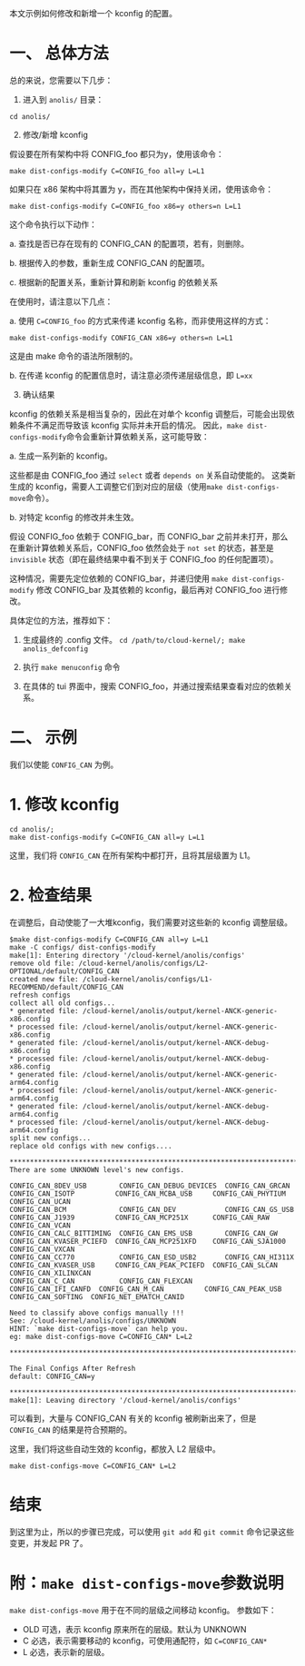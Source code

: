 本文示例如何修改和新增一个 kconfig 的配置。

# 一、 总体方法
总的来说，您需要以下几步：

1. 进入到 `anolis/` 目录：

`cd anolis/`

2. 修改/新增 kconfig

假设要在所有架构中将 CONFIG_foo 都只为y，使用该命令：

`make dist-configs-modify C=CONFIG_foo all=y L=L1`

如果只在 x86 架构中将其置为 y，而在其他架构中保持关闭，使用该命令：

`make dist-configs-modify C=CONFIG_foo x86=y others=n L=L1`

这个命令执行以下动作：

a. 查找是否已存在现有的 CONFIG_CAN 的配置项，若有，则删除。

b. 根据传入的参数，重新生成 CONFIG_CAN 的配置项。

c. 根据新的配置关系，重新计算和刷新 kconfig 的依赖关系

在使用时，请注意以下几点：

a. 使用 `C=CONFIG_foo` 的方式来传递 kconfig 名称，而非使用这样的方式：

`make dist-configs-modify CONFIG_CAN x86=y others=n L=L1`

这是由 make 命令的语法所限制的。

b. 在传递 kconfig 的配置信息时，请注意必须传递层级信息，即 `L=xx`

3. 确认结果

kconfig 的依赖关系是相当复杂的，因此在对单个 kconfig 调整后，可能会出现依赖条件不满足而导致该 kconfig 实际并未开启的情况。
因此，`make dist-configs-modify`命令会重新计算依赖关系，这可能导致：

a. 生成一系列新的 kconfig。

这些都是由 CONFIG_foo 通过 `select` 或者 `depends on` 关系自动使能的。
这类新生成的 kconfig，需要人工调整它们到对应的层级（使用`make dist-configs-move`命令）。

b. 对特定 kconfig 的修改并未生效。

假设 CONFIG_foo 依赖于 CONFIG_bar，而 CONFIG_bar 之前并未打开，那么在重新计算依赖关系后，CONFIG_foo 依然会处于 `not set` 的状态，甚至是 `invisible` 状态（即在最终结果中看不到关于 CONFIG_foo 的任何配置项）。

这种情况，需要先定位依赖的 CONFIG_bar，并递归使用 `make dist-configs-modify` 修改 CONFIG_bar 及其依赖的 kconfig，最后再对 CONFIG_foo 进行修改。

具体定位的方法，推荐如下：

1. 生成最终的 .config 文件。
`cd /path/to/cloud-kernel/; make anolis_defconfig`

2. 执行 `make menuconfig` 命令

3. 在具体的 tui 界面中，搜索 CONFIG_foo，并通过搜索结果查看对应的依赖关系。

# 二、 示例
我们以使能 `CONFIG_CAN` 为例。
# 1. 修改 kconfig
```
cd anolis/;
make dist-configs-modify C=CONFIG_CAN all=y L=L1
```
这里，我们将 `CONFIG_CAN` 在所有架构中都打开，且将其层级置为 L1。

# 2. 检查结果

在调整后，自动使能了一大堆kconfig，我们需要对这些新的 kconfig 调整层级。
```
$make dist-configs-modify C=CONFIG_CAN all=y L=L1
make -C configs/ dist-configs-modify
make[1]: Entering directory '/cloud-kernel/anolis/configs'
remove old file: /cloud-kernel/anolis/configs/L2-OPTIONAL/default/CONFIG_CAN
created new file: /cloud-kernel/anolis/configs/L1-RECOMMEND/default/CONFIG_CAN
refresh configs
collect all old configs...
* generated file: /cloud-kernel/anolis/output/kernel-ANCK-generic-x86.config
* processed file: /cloud-kernel/anolis/output/kernel-ANCK-generic-x86.config
* generated file: /cloud-kernel/anolis/output/kernel-ANCK-debug-x86.config
* processed file: /cloud-kernel/anolis/output/kernel-ANCK-debug-x86.config
* generated file: /cloud-kernel/anolis/output/kernel-ANCK-generic-arm64.config
* processed file: /cloud-kernel/anolis/output/kernel-ANCK-generic-arm64.config
* generated file: /cloud-kernel/anolis/output/kernel-ANCK-debug-arm64.config
* processed file: /cloud-kernel/anolis/output/kernel-ANCK-debug-arm64.config
split new configs...
replace old configs with new configs....

******************************************************************************
There are some UNKNOWN level's new configs.

CONFIG_CAN_8DEV_USB        CONFIG_CAN_DEBUG_DEVICES  CONFIG_CAN_GRCAN      CONFIG_CAN_ISOTP          CONFIG_CAN_MCBA_USB     CONFIG_CAN_PHYTIUM  CONFIG_CAN_UCAN
CONFIG_CAN_BCM             CONFIG_CAN_DEV            CONFIG_CAN_GS_USB     CONFIG_CAN_J1939          CONFIG_CAN_MCP251X      CONFIG_CAN_RAW      CONFIG_CAN_VCAN
CONFIG_CAN_CALC_BITTIMING  CONFIG_CAN_EMS_USB        CONFIG_CAN_GW         CONFIG_CAN_KVASER_PCIEFD  CONFIG_CAN_MCP251XFD    CONFIG_CAN_SJA1000  CONFIG_CAN_VXCAN
CONFIG_CAN_CC770           CONFIG_CAN_ESD_USB2       CONFIG_CAN_HI311X     CONFIG_CAN_KVASER_USB     CONFIG_CAN_PEAK_PCIEFD  CONFIG_CAN_SLCAN    CONFIG_CAN_XILINXCAN
CONFIG_CAN_C_CAN           CONFIG_CAN_FLEXCAN        CONFIG_CAN_IFI_CANFD  CONFIG_CAN_M_CAN          CONFIG_CAN_PEAK_USB     CONFIG_CAN_SOFTING  CONFIG_NET_EMATCH_CANID

Need to classify above configs manually !!!
See: /cloud-kernel/anolis/configs/UNKNOWN
HINT: `make dist-configs-move` can help you.
eg: make dist-configs-move C=CONFIG_CAN* L=L2

******************************************************************************

The Final Configs After Refresh
default: CONFIG_CAN=y

******************************************************************************
make[1]: Leaving directory '/cloud-kernel/anolis/configs'
```
可以看到，大量与 CONFIG_CAN 有关的 kconfig 被刷新出来了，但是 `CONFIG_CAN` 的结果是符合预期的。

这里，我们将这些自动生效的 kconfig，都放入 L2 层级中。
```
make dist-configs-move C=CONFIG_CAN* L=L2
```

# 结束
到这里为止，所以的步骤已完成，可以使用 `git add` 和 `git commit` 命令记录这些变更，并发起 PR 了。

# 附：`make dist-configs-move`参数说明
`make dist-configs-move` 用于在不同的层级之间移动 kconfig。
参数如下：
- OLD 可选，表示 kconfig 原来所在的层级。默认为 UNKNOWN
- C 必选，表示需要移动的 kconfig，可使用通配符，如 `C=CONFIG_CAN*`
- L 必选，表示新的层级。